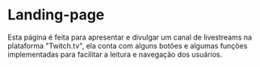 # Landing-page
Esta página é feita para apresentar e divulgar um canal de livestreams na plataforma "Twitch.tv", ela conta com alguns botões e algumas funções implementadas para facilitar a leitura e navegação dos usuários.